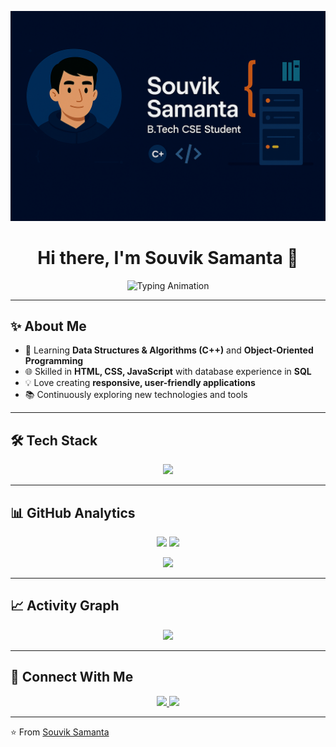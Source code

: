 <!-- Profile Banner -->
<p align="center">
  <img src="https://raw.githubusercontent.com/souvik082003/souvik082003/refs/heads/main/souvik_banner%201.png" 
       alt="GitHub Banner" 
       width="1000" />
</p>

<h1 align="center">Hi there, I'm Souvik Samanta 👋</h1>

<p align="center">
  <img src="https://readme-typing-svg.demolab.com?font=Fira+Code&size=25&pause=1000&color=F7005F&center=true&vCenter=true&width=600&lines=💻+Web+Developer;🚀+Problem+Solver;🎓+B.Tech+CSE+Student;🌱+Learning+DSA+%26+OOPs" alt="Typing Animation" />
</p>

---

## ✨ About Me
- 🌱 Learning **Data Structures & Algorithms (C++)** and **Object-Oriented Programming**
- 🌐 Skilled in **HTML, CSS, JavaScript** with database experience in **SQL**
- 💡 Love creating **responsive, user-friendly applications**
- 📚 Continuously exploring new technologies and tools

---

## 🛠 Tech Stack
<p align="center">
  <img src="https://skillicons.dev/icons?i=cpp,html,css,javascript,mysql,git,github,vscode" />
</p>

---

## 📊 GitHub Analytics  
<p align="center">
  <img src="https://github-readme-stats.vercel.app/api?username=souvik082003&show_icons=true&theme=radical&hide_border=true" height="170" />
  <img src="https://github-readme-stats.vercel.app/api/top-langs/?username=souvik082003&layout=compact&theme=radical&hide_border=true" height="170" />
</p>

<p align="center">
  <img src="https://github-readme-streak-stats.herokuapp.com?user=souvik082003&theme=radical&hide_border=true" height="170" />
</p>

---

## 📈 Activity Graph
<p align="center">
  <img src="https://github-readme-activity-graph.vercel.app/graph?username=souvik082003&theme=radical&hide_border=true&area=true&bg_color=0D1117&line=F7005F&point=FFFFFF" />
</p>

---

## 🤝 Connect With Me
<p align="center">
  <a href="https://www.linkedin.com/in/souvik-samanta-660130211/">
    <img src="https://img.shields.io/badge/LinkedIn-0A66C2?style=for-the-badge&logo=linkedin&logoColor=white" />
  </a>
  <a href="mailto:work03.souvik@gmail.com">
    <img src="https://img.shields.io/badge/Email-D14836?style=for-the-badge&logo=gmail&logoColor=white" />
  </a>
</p>

---

⭐ From [Souvik Samanta](https://github.com/souvik082003)

